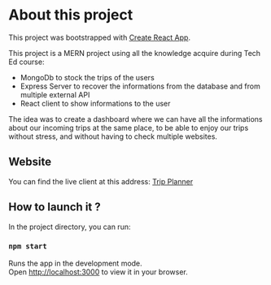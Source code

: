 # About this project

This project was bootstrapped with [Create React App](https://github.com/facebook/create-react-app).

This project is a MERN project using all the knowledge acquire during Tech Ed course:

- MongoDb to stock the trips of the users
- Express Server to recover the informations from the database and from multiple external API
- React client to show informations to the user

The idea was to create a dashboard where we can have all the informations about our incoming trips at the
same place, to be able to enjoy our trips without stress, and without having to check multiple websites.

## Website

You can find the live client at this address: [Trip Planner](https://final-project-jeremy.netlify.app/)

## How to launch it ?

In the project directory, you can run:

### `npm start`

Runs the app in the development mode.\
Open [http://localhost:3000](http://localhost:3000) to view it in your browser.
